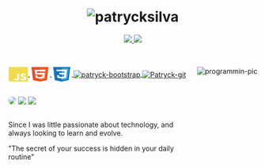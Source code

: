 <h1 align="center">
    <img alt="patrycksilva" src="https://cdn.discordapp.com/attachments/954033698012033136/959061210031095818/unknown.png" />
</h1>
<div align="center">
  <a href="https://github.com/Patryck-Silva">
  <img height="167em" src="https://github-readme-stats.vercel.app/api?username=Patryck-Silva&show_icons=true&theme=dark&include_all_commits=true&count_private=true"/>
  <img height="167em" src="https://github-readme-stats.vercel.app/api/top-langs/?username=Patryck-Silva&layout=compact&langs_count=7&theme=dark"/>
    </div>
  
 ##
    
  <div style="display: inline_block" ><br>
  <img align="center" alt="Patryck-Js" height="30" width="40" src="https://raw.githubusercontent.com/devicons/devicon/master/icons/javascript/javascript-plain.svg">
  <!--<img align="center" alt="Rafa-Ts" height="30" width="40" src="https://raw.githubusercontent.com/devicons/devicon/master/icons/typescript/typescript-plain.svg">-->
  <img align="center" alt="Patryck-HTML" height="30" width="40" src="https://raw.githubusercontent.com/devicons/devicon/master/icons/html5/html5-original.svg">
  <img align="center" alt="Patryck-CSS" height="30" width="40" src="https://raw.githubusercontent.com/devicons/devicon/master/icons/css3/css3-original.svg">
  <img align="center" alt="patryck-bootstrap"height="30"widht="40"src="https://cdn.jsdelivr.net/gh/devicons/devicon/icons/bootstrap/bootstrap-original.svg" />
 <!-- <img align="center" alt="patryck-python" height="30" widht="40" src="https://cdn.jsdelivr.net/gh/devicons/devicon/icons/python/python-original.svg" />-->
  <img align="center" alt="Patryck-git" height="30" width="40" src="https://cdn.jsdelivr.net/gh/devicons/devicon/icons/git/git-original.svg" />
 <!--<img align="center" alt="patryck-java" height="30" width="40"src="https://cdn.jsdelivr.net/gh/devicons/devicon/icons/java/java-original-wordmark.svg"/>-->
<!--<img align="center" alt="patryck-node" height="30" widht="40"src="https://cdn.jsdelivr.net/gh/devicons/devicon/icons/nodejs/nodejs-original.svg"/>-->
<!--<img align="center" alt="patryck-spring" height="30" widht="40"src="https://cdn.jsdelivr.net/gh/devicons/devicon/icons/spring/spring-original.svg"/>-->
 <!-- <img align="center" alt="patryck-linux" height="30" widht="40"src="https://cdn.jsdelivr.net/gh/devicons/devicon/icons/linux/linux-original.svg" />-->
 <!-- <img align="center" alt="patryck-react" height="30" widht="40"src="https://cdn.jsdelivr.net/gh/devicons/devicon/icons/react/react-original.svg" />-->
   <!-- <img align="center" alt="patryck-mysql"height="30" width="40"src="https://cdn.jsdelivr.net/gh/devicons/devicon/icons/mysql/mysql-original.svg" />-->
 <img align="right" alt="programmin-pic"height="180" src="https://media.giphy.com/media/SWoSkN6DxTszqIKEqv/giphy.gif"/>
</div>
  
  ##
   <div> 
  <a href="https://www.instagram.com/tyckupnext/" target="_blank"><img src="https://img.shields.io/badge/-Instagram-%23E4405F?style=for-the-badge&logo=instagram&logoColor=white" target="_blank" style= "border-radius:50px;"></a>
 <!--<a href = "mailto:patrycksilva70@gmail.com"><img src="https://img.shields.io/badge/Gmail-D14836?style=for-the-badge&logo=gmail&logoColor=white" target="_blank"></a>-->
  <a href="https://www.linkedin.com/in/patryck-silva/" target="_blank"><img src="https://img.shields.io/badge/-LinkedIn-%230077B5?style=for-the-badge&logo=linkedin&logoColor=white" target="_blank"></a> 
    <a href= "https://twitter.com/CauePatryck" target= "_blank"><img src="https://img.shields.io/badge/Twitter-1DA1F2?style=for-the-badge&logo=twitter&logoColor=white" target="_blank"></a>
  </div>
    
   ##
    
  <p>Since I was little passionate about technology, and always looking to learn and evolve.</p>
  <p>"The secret of your success is hidden in your daily routine"</p>
